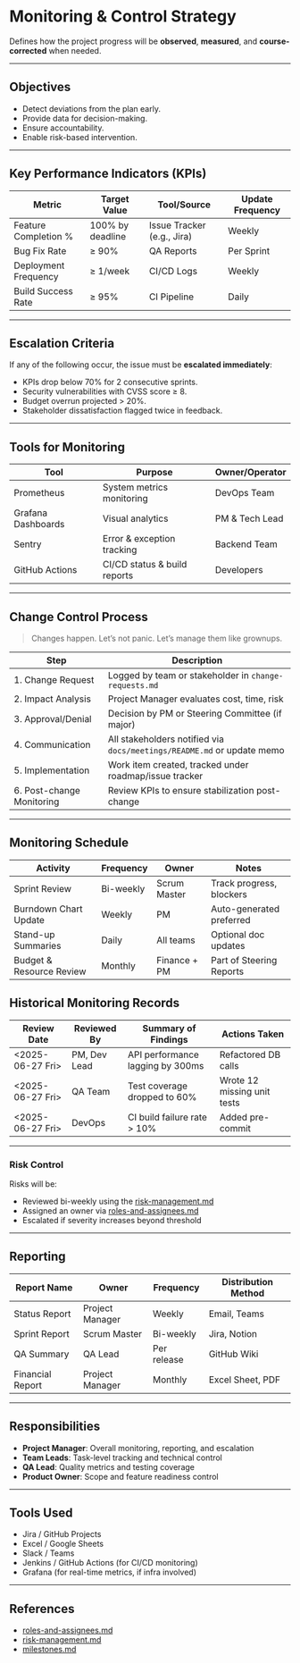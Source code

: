 <!--
START OF: monitoring-control.md
Purpose: This document defines how project progress, quality, and risks will be monitored and controlled throughout the lifecycle.
It aligns with best practices described in "Software Project Management" by Bob Hughes et al.
Update Frequency: Update this document at the beginning of every major milestone and after key reviews (weekly, bi-weekly, etc.)
Location: docs/project-management/monitoring-control.md
-->

# Monitoring & Control Strategy

Defines how the project progress will be **observed**, **measured**, and **course-corrected** when needed.

---

## Objectives

- Detect deviations from the plan early.
- Provide data for decision-making.
- Ensure accountability.
- Enable risk-based intervention.

---

## Key Performance Indicators (KPIs)

| Metric               | Target Value     | Tool/Source                | Update Frequency |
|----------------------|------------------|----------------------------|------------------|
| Feature Completion % | 100% by deadline | Issue Tracker (e.g., Jira) | Weekly           |
| Bug Fix Rate         | ≥ 90%            | QA Reports                 | Per Sprint       |
| Deployment Frequency | ≥ 1/week         | CI/CD Logs                 | Weekly           |
| Build Success Rate   | ≥ 95%            | CI Pipeline                | Daily            |

---

## Escalation Criteria

If any of the following occur, the issue must be **escalated immediately**:

- KPIs drop below 70% for 2 consecutive sprints.
- Security vulnerabilities with CVSS score ≥ 8.
- Budget overrun projected > 20%.
- Stakeholder dissatisfaction flagged twice in feedback.

---

## Tools for Monitoring

| Tool               | Purpose                      | Owner/Operator |
|--------------------|------------------------------|----------------|
| Prometheus         | System metrics monitoring    | DevOps Team    |
| Grafana Dashboards | Visual analytics             | PM & Tech Lead |
| Sentry             | Error & exception tracking   | Backend Team   |
| GitHub Actions     | CI/CD status & build reports | Developers     |

---

## Change Control Process

> Changes happen. Let’s not panic. Let’s manage them like grownups.

| Step                      | Description                                                            |
|---------------------------|------------------------------------------------------------------------|
| 1. Change Request         | Logged by team or stakeholder in `change-requests.md`                  |
| 2. Impact Analysis        | Project Manager evaluates cost, time, risk                             |
| 3. Approval/Denial        | Decision by PM or Steering Committee (if major)                        |
| 4. Communication          | All stakeholders notified via `docs/meetings/README.md` or update memo |
| 5. Implementation         | Work item created, tracked under roadmap/issue tracker                 |
| 6. Post-change Monitoring | Review KPIs to ensure stabilization post-change                        |

---

## Monitoring Schedule

| Activity                 | Frequency | Owner        | Notes                    |
|--------------------------|-----------|--------------|--------------------------|
| Sprint Review            | Bi-weekly | Scrum Master | Track progress, blockers |
| Burndown Chart Update    | Weekly    | PM           | Auto-generated preferred |
| Stand-up Summaries       | Daily     | All teams    | Optional doc updates     |
| Budget & Resource Review | Monthly   | Finance + PM | Part of Steering Reports |


## Historical Monitoring Records

| Review Date      | Reviewed By  | Summary of Findings              | Actions Taken               |
|------------------|--------------|----------------------------------|-----------------------------|
| <2025-06-27 Fri> | PM, Dev Lead | API performance lagging by 300ms | Refactored DB calls         |
| <2025-06-27 Fri> | QA Team      | Test coverage dropped to 60%     | Wrote 12 missing unit tests |
| <2025-06-27 Fri> | DevOps       | CI build failure rate > 10%      | Added pre-commit            |

---

### Risk Control

Risks will be:
- Reviewed bi-weekly using the [risk-management.md](risk-management.md)
- Assigned an owner via [roles-and-assignees.md](roles-and-assignees.md)
- Escalated if severity increases beyond threshold

---

## Reporting

| Report Name      | Owner           | Frequency   | Distribution Method |
|------------------|-----------------|-------------|---------------------|
| Status Report    | Project Manager | Weekly      | Email, Teams        |
| Sprint Report    | Scrum Master    | Bi-weekly   | Jira, Notion        |
| QA Summary       | QA Lead         | Per release | GitHub Wiki         |
| Financial Report | Project Manager | Monthly     | Excel Sheet, PDF    |

---

## Responsibilities

- **Project Manager**: Overall monitoring, reporting, and escalation
- **Team Leads**: Task-level tracking and technical control
- **QA Lead**: Quality metrics and testing coverage
- **Product Owner**: Scope and feature readiness control

---

## Tools Used

- Jira / GitHub Projects
- Excel / Google Sheets
- Slack / Teams
- Jenkins / GitHub Actions (for CI/CD monitoring)
- Grafana (for real-time metrics, if infra involved)

---

## References

- [roles-and-assignees.md](roles-and-assignees.md)
- [risk-management.md](risk-management.md)
- [milestones.md](milestones.md)

<!-- END OF monitoring-control.md -->
